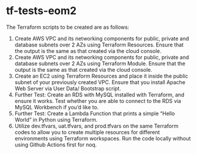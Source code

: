 # tf-tests-eom2

The Terraform scripts to be created are as follows:

1.  Create AWS VPC and its networking components for public, private and database subnets over 2 AZs using Terraform Resources. Ensure that the output is the same as that created via the cloud console.
2.  Create AWS VPC and its networking components for public, private and database subnets over 2 AZs using Terraform Module. Ensure that the output is the same as that created via the cloud console.
3.  Create an EC2 using Terraform Resources and place it inside the public subnet of your previously created VPC. Ensure that you install Apache Web Server via User Data/ Bootstrap script.
4.  Further Test: Create an RDS with MySQL installed with Terraform, and ensure it works. Test whether you are able to connect to the RDS via MySQL Workbench if you’d like to.
5.  Further Test: Create a Lambda Function that prints a simple “Hello World” in Python using Terraform. 
6.  Utilize dev.tfvars, uat.tfvars, and prod.tfvars on the same Terraform codes to allow you to create multiple resources for different environments using Terraform workspaces. Run the code locally without using Github Actions first for noq.

